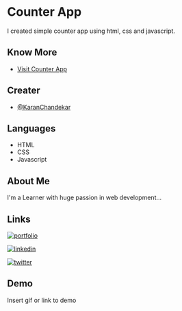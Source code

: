 # Counter App

I created simple counter app using html, css and javascript. 


## Know More

 - [Visit Counter App](https://karanchandekar.github.io/CounterApp/)


## Creater

- [@KaranChandekar](https://github.com/KaranChandekar)


## Languages

- HTML
- CSS
- Javascript


## About Me
I'm a Learner with huge passion in web development...


## Links
[![portfolio](https://img.shields.io/badge/my_portfolio-000?style=for-the-badge&logo=ko-fi&logoColor=white)](https://portfolio-me-karanchandekar.vercel.app/)

[![linkedin](https://img.shields.io/badge/linkedin-0A66C2?style=for-the-badge&logo=linkedin&logoColor=white)](https://www.linkedin.com/in/karan-chandekar-a87263219/)

[![twitter](https://img.shields.io/badge/twitter-1DA1F2?style=for-the-badge&logo=twitter&logoColor=white)](https://twitter.com/karan_chandekar)


## Demo

Insert gif or link to demo